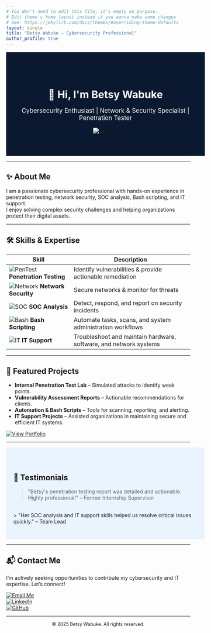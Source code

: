 ```yaml
---
# You don't need to edit this file, it's empty on purpose.
# Edit theme's home layout instead if you wanna make some changes
# See: https://jekyllrb.com/docs/themes/#overriding-theme-defaults
layout: single
title: "Betsy Wabuke – Cybersecurity Professional"
author_profile: true
---
```



<div style="width:100%; background:#0a192f; color:white; padding:60px 20px; text-align:center;">
  <h1 style="margin-bottom:10px;">👋 Hi, I'm Betsy Wabuke</h1>
  <p style="font-size:1.2em;">Cybersecurity Enthusiast | Network & Security Specialist | Penetration Tester</p>
  <a href="#contact">
    <img src="https://img.shields.io/badge/Hire%20Me-Contact-blue?style=for-the-badge" alt="Hire Me">
  </a>
</div>

---

## ✨ About Me
I am a passionate cybersecurity professional with hands-on experience in penetration testing, network security, SOC analysis, Bash scripting, and IT support.  
I enjoy solving complex security challenges and helping organizations protect their digital assets.

---


## 🛠 Skills & Expertise

| Skill | Description |
|-------|-------------|
| ![PenTest](https://img.shields.io/badge/Penetration-Testing-red?style=flat-square) **Penetration Testing** | Identify vulnerabilities & provide actionable remediation |
| ![Network](https://img.shields.io/badge/Network-Security-orange?style=flat-square) **Network Security** | Secure networks & monitor for threats |
| ![SOC](https://img.shields.io/badge/SOC-Analysis-green?style=flat-square) **SOC Analysis** | Detect, respond, and report on security incidents |
| ![Bash](https://img.shields.io/badge/Bash-Scripting-blue?style=flat-square) **Bash Scripting** | Automate tasks, scans, and system administration workflows |
| ![IT](https://img.shields.io/badge/IT-Support-yellow?style=flat-square) **IT Support** | Troubleshoot and maintain hardware, software, and network systems |


---

## 📂 Featured Projects

- **Internal Penetration Test Lab** – Simulated attacks to identify weak points.  
- **Vulnerability Assessment Reports** – Actionable recommendations for clients.  
- **Automation & Bash Scripts** – Tools for scanning, reporting, and alerting.  
- **IT Support Projects** – Assisted organizations in maintaining secure and efficient IT systems.  

<a href="#portfolio">
  <img src="https://img.shields.io/badge/View-Portfolio-brightgreen?style=for-the-badge" alt="View Portfolio">
</a>

---

<div style="width:100%; background:#eaf4ff; padding:40px 20px;">
<h2>💬 Testimonials</h2>

> "Betsy's penetration testing report was detailed and actionable. Highly professional!" – Former Internship Supervisor  
<br>
> "Her SOC analysis and IT support skills helped us resolve critical issues quickly." – Team Lead  
</div>

---

## 📬 Contact Me

I’m actively seeking opportunities to contribute my cybersecurity and IT expertise. Let’s connect!  

[![Email Me](https://img.shields.io/badge/Email-YourEmail-blue?style=for-the-badge)](mailto:betsywabuke@gmail.com)  
[![LinkedIn](https://img.shields.io/badge/LinkedIn-Profile-blue?style=for-the-badge)](https://www.linkedin.com/in/betsywabuke)  
[![GitHub](https://img.shields.io/badge/GitHub-Profile-black?style=for-the-badge)](https://github.com/Betsy-Wabuke)

---

<footer style="text-align:center; font-size:0.9em;">
&copy; 2025 Betsy Wabuke. All rights reserved.
</footer>



